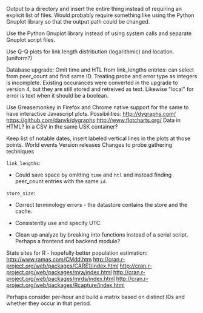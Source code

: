 Output to a directory and insert the entire thing instead of requiring an explicit list of files.
	Would probably require something like using the Python Gnuplot library so that the output path could be changed.

Use the Python Gnuplot library instead of using system calls and separate Gnuplot script files.

Use Q-Q plots for link length distribution (logarithmic) and location. (uniform?)

Database upgrade:
    Omit time and HTL from link_lengths entries: can select from peer_count and find same ID.
    Treating probe and error type as integers is incomplete. Existing occurances were converted in the upgrade to version 4, but they are still stored and retreived as text.
    Likewise "local" for error is text when it should be a boolean.

Use Greasemonkey in Firefox and Chrome native support for the same to have interactive Javascript plots.
    Possibilities:
        http://dygraphs.com/
        https://github.com/danvk/dygraphs
        http://www.flotcharts.org/
    Data in HTML? In a CSV in the same USK container?

Keep list of notable dates, insert labeled vertical lines in the plots at those points.
    World events
    Version releases
    Changes to probe gathering techniques

`link_lengths`:

* Could save space by omitting `time` and `htl` and instead finding peer_count entries with the same `id`.

`store_size`:

* Correct terminology errors - the datastore contains the store and the cache.

* Consistently use and specify UTC.
* Clean up analyze by breaking into functions instead of a serial script. Perhaps a frontend and backend module?

Stats sites for R - hopefully better population estimation:
http://www.ramas.com/CMdd.htm
http://cran.r-project.org/web/packages/CARE1/index.html
http://cran.r-project.org/web/packages/mra/index.html
http://cran.r-project.org/web/packages/mrds/index.html
http://cran.r-project.org/web/packages/Rcapture/index.html

Perhaps consider per-hour and build a matrix based on distinct IDs and whether they occur in that period.
